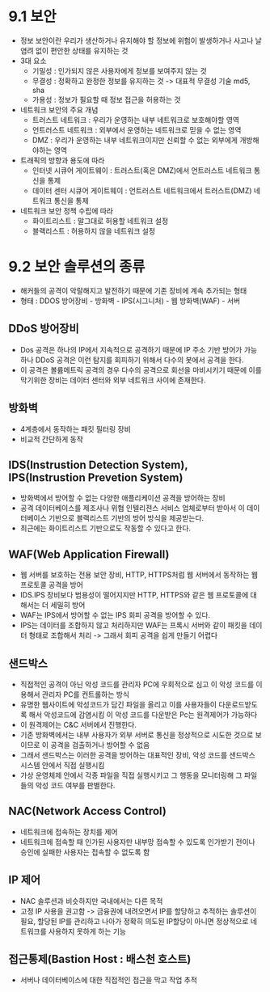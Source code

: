 # 9.1 보안
- 정보 보안이란
  우리가 생산하거나 유지해야 할 정보에 위험이 발생하거나 사고나 날 염려 없이 편안한 상태를 유지하는 것
- 3대 요소
  - 기밀성 : 인가되지 않은 사용자에게 정보를 보여주지 않는 것
  - 무결성 : 정확하고 완정한 정보를 유지하는 것 -> 대표적 무결성 기술 md5, sha
  - 가용성 : 정보가 필요할 때 정보 접근을 허용하는 것
- 네트워크 보안의 주요 개념
  - 트러스트 네트워크 : 우리가 운영하는 내부 네트워크로 보호해야할 영역 
  - 언트러스트 네트워크 : 외부에서 운영하는 네트워크로 믿을 수 없는 영역
  - DMZ :  우리가 운영하는 내부 네트워크이지만 신뢰할 수 없는 외부에게 개방해야하는 영역
- 트래픽의 방향과 용도에 따라
  - 인터넷 시큐어 게이트웨이 : 트러스트(혹은 DMZ)에서 언트러스트 네트워크 통신을 통제
  - 데이터 센터 시큐어 게이트웨이 : 언트러스트 네트워크에서 트러스트(DMZ) 네트워크 통신을 통제
- 네트워크 보안 정책 수립에 따라
  - 화이트리스트 :  말그대로 허용할 네트워크 설정
  - 블랙리스트 :  허용하지 않을 네트워크 설정

# 9.2 보안 솔루션의 종류
- 해커들의 공격이 악랄해지고 발전하기 때문에 기존 장비에 계속 추가되는 형태
- 형태 : DDOS 방어장비 - 방화벽 - IPS(시그니처) - 웹 방화벽(WAF) - 서버
## DDoS 방어장비
- Dos 공격은 하나의 IP에서 지속적으로 공격하기 때문에 IP 주소 기반 방어가 가능하나 DDoS 공격은 이런 탐지를 회피하기 위해서 다수의 봇에서 공격을 한다.
- 이 공격은 볼륨메트릭 공격의 경우 다수의 공격으로 회선을 마비시키기 때문에 이를 막기위한 장비는 데이터 센터와 외부 네트워크 사이에 존재한다.
## 방화벽
- 4계층에서 동작하는 패킷 필터링 장비
- 비교적 간단하게 동작
## IDS(Instrustion Detection System), IPS(Instrustion Prevetion System)
- 방화벽에서 방어할 수 없는 다양한 애플리케이션 공격을 방어하는 장비
- 공격 데이터베이스를 제조사나 위협 인텔리젼스 서비스 업체로부터 받아서 이 데이터베이스 기반으로 블랙리스트 기반의 방어 방식을 제공받는다.
- 최근에는 화이트리스트 기반으로도 작동할 수 있다고 한다.

## WAF(Web Application Firewall)
-  웹 서버를 보호하는 전용 보안 장비, HTTP, HTTPS처럼 웹 서버에서 동작하는 웹 프로토콜 공격을 방어
-  IDS.IPS 장비보다 범용성이 떨어지지만 HTTP, HTTPS와 같은 웹 프로토콜에 대해서는 더 세밀히 방어
-  WAF는 IPS에서 방어할 수 없는 IPS 회피 공격을 방어할 수 있다.
-  IPS는 데이터를 조합하지 않고 처리하지만 WAF는 프록시 서버와 같이 패킷을 데이터 형태로 조합해서 처리 -> 그래서 회피 공격을 쉽게 만들기 어렵다
## 샌드박스
- 직접적인 공격이 아닌 악성 코드를 관리자 PC에 우회적으로 심고 이 악성 코드를 이용해서 관리자 PC를 컨트롤하는 방식
- 유명한 웹사이트에 악성코드가 담긴 파일을 올리고 이를 사용자들이 다운로드받도록 해서 악성코드에 감염시킴 이 악성 코드를 다운받은 Pc는 원격제어가 가능하다
- 이 원격제어는 C&C 서버에서 진행한다.
- 기존 방화벽에서는 내부 사용자가 외부 서버로 통신을 정상적으로 시도한 것으로 보이므로 이 공격을 검출하거나 방어할 수 없음
- 그래서 샌드박스는 이러한 공격을 방어하는 대표적인 장비, 악성 코드를 샌드박스 시스템 안에서 직접 실행시킴
- 가상 운영체제 안에서 각종 파일을 직접 실행시키고 그 행동을 모니터링해 그 파일들의 악성 코드 여부를 판별한다.
## NAC(Network Access Control)
- 네트워크에 접속하는 장치를 제어
- 네트워크에 접속할 때 인가된 사용자만 내부망 접속할 수 있도록 인가받기 전이나 승인에 실패한 사용자는 접속할 수 없도록 함
## IP 제어
- NAC 솔루션과 비슷하지만 국내에서는 다른 목적
- 고정 IP 사용을 권고함 -> 금융권에 내려오면서 IP를 할당하고 추적하는 솔루션이 필요, 할당된 IP를 관리하고 나아가 정확히 의도된 IP할당이 아니면 정상적으로 네트워크를 사용하지 못하게 하는 기능
## 접근통제(Bastion Host : 배스천 호스트)
- 서버나 데이터베이스에 대한 직접적인 접근을 막고 작업 추적
